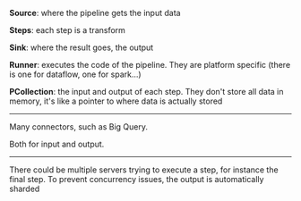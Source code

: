 

**Source**: where the pipeline gets the input data

**Steps**: each step is a transform

**Sink**: where the result goes, the output

**Runner**: executes the code of the pipeline. They are platform specific (there is one for dataflow, one for spark...)

**PCollection**: the input and output of each step. They don't store all data in memory, it's like a pointer to where data is actually stored

---

Many connectors, such as Big Query.

Both for input and output.

---

There could be multiple servers trying to execute a step, for instance the final step. To prevent concurrency issues, the output is automatically sharded